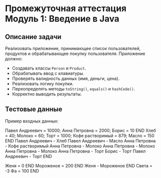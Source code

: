 # Промежуточная аттестация Модуль 1: Введение в Java

## Описание задачи

Реализовать приложение, принимающее список пользователей, продуктов и обрабатывающее покупку пользователя. Приложение должно:

- Создавать классы `Person` и `Product`.
- Обрабатывать ввод с клавиатуры.
- Проверять валидность данных (имя, деньги, цена).
- Реализовать логику покупки.
- Переопределять методы `toString()`, `equals()` и `hashCode()`.
- Корректно выводить результаты.

## Тестовые данные

Пример входных данных:

Павел Андреевич = 10000; Анна Петровна = 2000; Борис = 10
END
Хлеб = 40; Молоко = 60; Торт = 1000; Кофе растворимый = 879; Масло = 150
END
Павел Андреевич - Хлеб
Павел Андреевич - Масло
Анна Петровна - Кофе растворимый
Анна Петровна - Молоко
Анна Петровна - Молоко
Анна Петровна - Молоко
Анна Петровна - Торт
Борис - Торт
Павел Андреевич - Торт
END

Женя = 0
END
Мороженое = 200
END
Женя - Мороженое
END
Света = -3
Фа = 100
END

